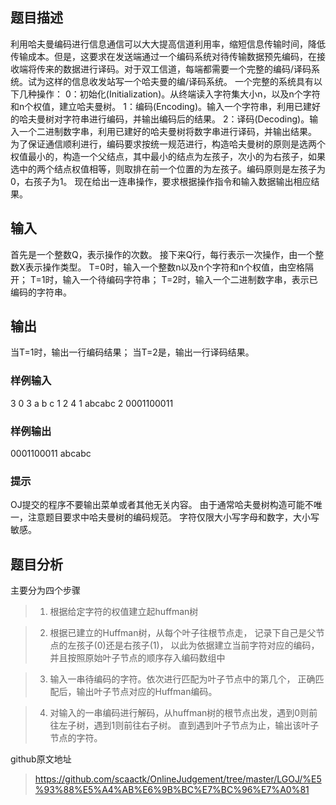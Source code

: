 ﻿## 题目描述

利用哈夫曼编码进行信息通信可以大大提高信道利用率，缩短信息传输时间，降低传输成本。但是，这要求在发送端通过一个编码系统对待传输数据预先编码，在接收端将传来的数据进行译码。对于双工信道，每端都需要一个完整的编码/译码系统。试为这样的信息收发站写一个哈夫曼的编/译码系统。
一个完整的系统具有以下几种操作：
0：初始化(Initialization)。从终端读入字符集大小n，以及n个字符和n个权值，建立哈夫曼树。
1：编码(Encoding)。输入一个字符串，利用已建好的哈夫曼树对字符串进行编码，并输出编码后的结果。
2：译码(Decoding)。输入一个二进制数字串，利用已建好的哈夫曼树将数字串进行译码，并输出结果。
为了保证通信顺利进行，编码要求按统一规范进行，构造哈夫曼树的原则是选两个权值最小的，构造一个父结点，其中最小的结点为左孩子，次小的为右孩子，如果选中的两个结点权值相等，则取排在前一个位置的为左孩子。编码原则是左孩子为0，右孩子为1。
现在给出一连串操作，要求根据操作指令和输入数据输出相应结果。

## 输入

首先是一个整数Q，表示操作的次数。
接下来Q行，每行表示一次操作，由一个整数X表示操作类型。
T=0时，输入一个整数n以及n个字符和n个权值，由空格隔开；
T=1时，输入一个待编码字符串；
T=2时，输入一个二进制数字串，表示已编码的字符串。

## 输出

当T=1时，输出一行编码结果；
当T=2是，输出一行译码结果。

### 样例输入

3
0 3 a b c 1 2 4
1 abcabc
2 0001100011

### 样例输出

0001100011
abcabc

### 提示
OJ提交的程序不要输出菜单或者其他无关内容。
由于通常哈夫曼树构造可能不唯一，注意题目要求中哈夫曼树的编码规范。
字符仅限大小写字母和数字，大小写敏感。

## 题目分析
主要分为四个步骤
> 1. 根据给定字符的权值建立起huffman树

> 2. 根据已建立的Huffman树，从每个叶子往根节点走，
	 记录下自己是父节点的左孩子(0)还是右孩子(1)，
	 以此为依据建立当前字符对应的编码，
	 并且按照原始叶子节点的顺序存入编码数组中

> 3. 输入一串待编码的字符。依次进行匹配为叶子节点中的第几个，
	 正确匹配后，输出叶子节点对应的Huffman编码。

> 4. 对输入的一串编码进行解码，从huffman树的根节点出发，遇到0则前往左子树，遇到1则前往右子树。
	 直到遇到叶子节点为止，输出该叶子节点的字符。



github原文地址
>https://github.com/scaactk/OnlineJudgement/tree/master/LGOJ/%E5%93%88%E5%A4%AB%E6%9B%BC%E7%BC%96%E7%A0%81
